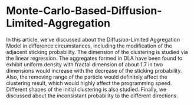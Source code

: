 # Monte-Carlo-Based-Diffusion-Limited-Aggregation
In this article, we’ve discussed about the Diffusion-Limited Aggregation Model in difference circumstances, including
the modification of the adjacent sticking probability. The dimension of the clustering is studied via the linear regression.
The aggregates formed in DLA have been found to exhibit uniform density with fractal dimension of about 1.7 in two
dimensions would increase with the decrease of the sticking probability. Also, the removing range of the particle would
definitely affect the clustering result, which would highly affect the programming speed. Different shapes of the initial
clustering is also studied. Finally, we discussed about the inconsistant probability to the different directions.
